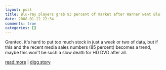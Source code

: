 ```yaml
---
layout: post
title: Blu-ray players grab 93 percent of market after Warner went Blu-ray
date: 2008-01-22 22:34
comments: true
categories: []
---
```

Granted, it's hard to put too much stock in just a week or two of data, but if this and the recent media sales numbers (85 percent) becomes a trend, maybe this won't be such a slow death for HD DVD after all.

<a href="http://www.engadget.com/2008/01/22/blu-ray-players-grab-93-percent-of-market-after-warner-went-blu/">read more</a> | <a href="http://digg.com/tech_news/Blu_ray_players_grab_93_percent_of_market_after_Warner_went">digg story</a>
